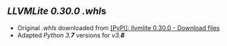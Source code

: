 *LLVMLite 0.30.0* *.whl*s
---------------------

- Original *.whl*s downloaded from [\[PyPI\]: llvmlite 0.30.0 - Download files](https://pypi.org/project/llvmlite/0.30.0/#files)
- Adapted *Python 3.**7*** versions for *v3.**8***

